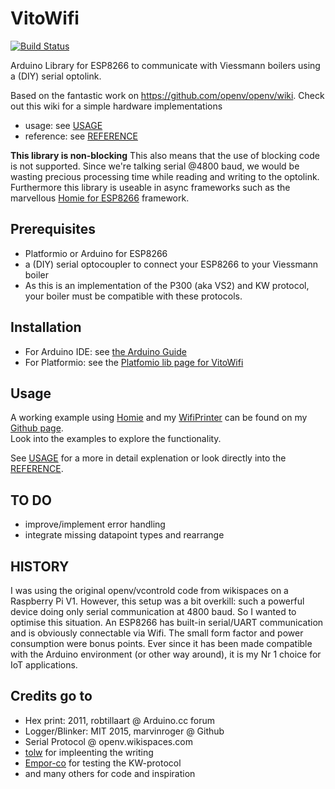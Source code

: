 # VitoWifi
[![Build Status](https://travis-ci.org/bertmelis/VitoWifi.svg?branch=master)](https://travis-ci.org/bertmelis/VitoWifi)

Arduino Library for ESP8266 to communicate with Viessmann boilers using a (DIY) serial optolink.

Based on the fantastic work on https://github.com/openv/openv/wiki. Check out this wiki for a simple hardware implementations

* usage: see [USAGE](USAGE.md)
* reference: see [REFERENCE](REFERENCE.md)

**This library is non-blocking**
This also means that the use of blocking code is not supported.
Since we're talking serial @4800 baud, we would be wasting precious processing time while reading and writing to the optolink. Furthermore this library is useable in async frameworks such as the marvellous <a href="https://github.com/marvinroger/homie-esp8266">Homie for ESP8266</a> framework.


## Prerequisites
- Platformio or Arduino for ESP8266
- a (DIY) serial optocoupler to connect your ESP8266 to your Viessmann boiler
- As this is an implementation of the P300 (aka VS2) and KW protocol, your boiler must be compatible with these protocols.

## Installation
- For Arduino IDE: see [the Arduino Guide](https://www.arduino.cc/en/Guide/Libraries#toc4)
- For Platformio: see the [Platfomio lib page for VitoWifi](http://platformio.org/lib/show/1939/VitoWifi)

## Usage
A working example using [Homie](https://github.com/marvinroger/homie-esp8266) and my [WifiPrinter](https://github.com/bertmelis/WifiPrinter) can be found on my [Github page](https://github.com/bertmelis/homie-boiler).  
Look into the examples to explore the functionality.

See [USAGE](USAGE.md) for a more in detail explenation or look directly into the [REFERENCE](REFERENCE.md).

## TO DO
- improve/implement error handling
- integrate missing datapoint types and rearrange

## HISTORY
I was using the original openv/vcontrold code from wikispaces on a Raspberry Pi V1. However, this setup was a bit overkill: such a powerful device doing only serial communication at 4800 baud. So I wanted to optimise this situation.
An ESP8266 has built-in serial/UART communication and is obviously connectable via Wifi. The small form factor and power consumption were bonus points. Ever since it has been made compatible with the Arduino environment (or other way around), it is my Nr 1 choice for IoT applications.


## Credits go to
- Hex print: 2011, robtillaart @ Arduino.cc forum
- Logger/Blinker: MIT 2015, marvinroger @ Github
- Serial Protocol @ openv.wikispaces.com
- [tolw](https://github.com/tolw) for impleenting the writing
- [Empor-co](https://github.com/Empor-co) for testing the KW-protocol
- and many others for code and inspiration
